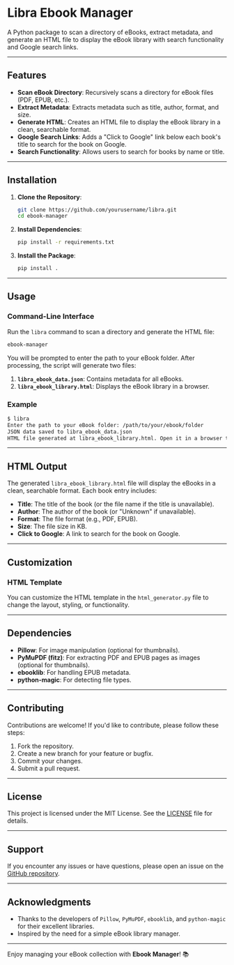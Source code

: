 # Libra Ebook Manager

A Python package to scan a directory of eBooks, extract metadata, and generate an HTML file to display the eBook library with search functionality and Google search links.

---

## Features

- **Scan eBook Directory**: Recursively scans a directory for eBook files (PDF, EPUB, etc.).
- **Extract Metadata**: Extracts metadata such as title, author, format, and size.
- **Generate HTML**: Creates an HTML file to display the eBook library in a clean, searchable format.
- **Google Search Links**: Adds a "Click to Google" link below each book's title to search for the book on Google.
- **Search Functionality**: Allows users to search for books by name or title.

---

## Installation

1. **Clone the Repository**:
   ```bash
   git clone https://github.com/yourusername/libra.git
   cd ebook-manager
   ```

2. **Install Dependencies**:
   ```bash
   pip install -r requirements.txt
   ```

3. **Install the Package**:
   ```bash
   pip install .
   ```

---

## Usage

### Command-Line Interface

Run the `libra` command to scan a directory and generate the HTML file:

```bash
ebook-manager
```

You will be prompted to enter the path to your eBook folder. After processing, the script will generate two files:

1. **`libra_ebook_data.json`**: Contains metadata for all eBooks.
2. **`libra_ebook_library.html`**: Displays the eBook library in a browser.

### Example

```bash
$ libra
Enter the path to your eBook folder: /path/to/your/ebook/folder
JSON data saved to libra_ebook_data.json
HTML file generated at libra_ebook_library.html. Open it in a browser to view your eBook library.
```

---

## HTML Output

The generated `libra_ebook_library.html` file will display the eBooks in a clean, searchable format. Each book entry includes:

- **Title**: The title of the book (or the file name if the title is unavailable).
- **Author**: The author of the book (or "Unknown" if unavailable).
- **Format**: The file format (e.g., PDF, EPUB).
- **Size**: The file size in KB.
- **Click to Google**: A link to search for the book on Google.

---

## Customization

### HTML Template

You can customize the HTML template in the `html_generator.py` file to change the layout, styling, or functionality.

---

## Dependencies

- **Pillow**: For image manipulation (optional for thumbnails).
- **PyMuPDF (fitz)**: For extracting PDF and EPUB pages as images (optional for thumbnails).
- **ebooklib**: For handling EPUB metadata.
- **python-magic**: For detecting file types.

---

## Contributing

Contributions are welcome! If you'd like to contribute, please follow these steps:

1. Fork the repository.
2. Create a new branch for your feature or bugfix.
3. Commit your changes.
4. Submit a pull request.

---

## License

This project is licensed under the MIT License. See the [LICENSE](LICENSE) file for details.

---

## Support

If you encounter any issues or have questions, please open an issue on the [GitHub repository](https://github.com/yourusername/libra/issues).

---

## Acknowledgments

- Thanks to the developers of `Pillow`, `PyMuPDF`, `ebooklib`, and `python-magic` for their excellent libraries.
- Inspired by the need for a simple eBook library manager.

---

Enjoy managing your eBook collection with **Ebook Manager**! 📚
